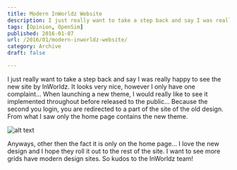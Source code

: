 ```yaml
---
title: Modern InWorldz Website
description: I just really want to take a step back and say I was really happy to see the new site by InWorldz. It looks very nice, however I only have one complaint... When launching a new theme, I would really like to see it implemented throughout before released to the public...
tags: [Opinion, OpenSim]
published: 2016-01-07
url: /2016/01/modern-inworldz-website/
category: Archive
draft: false

---
```

I just really want to take a step back and say I was really happy to see the new site by InWorldz. It looks very nice, however I only have one complaint... When launching a new theme, I would really like to see it implemented throughout before released to the public... Because the second you login, you are redirected to a part of the site of the old design. From what I saw only the home page contains the new theme.

![alt text](/wp-import/2016/InWorldz-Virtual-Reality-World-2016-01-06-22-11-44.png)

Anyways, other then the fact it is only on the home page... I love the new design and I hope they roll it out to the rest of the site. I want to see more grids have modern design sites. So kudos to the InWorldz team!